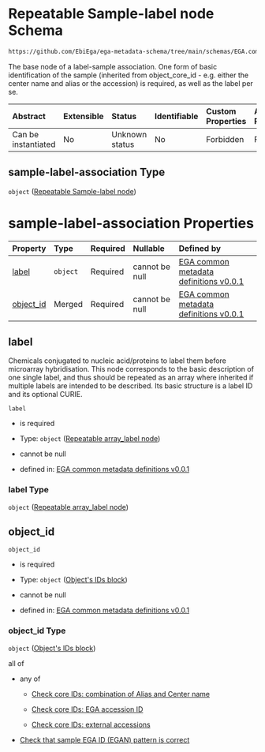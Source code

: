 # Repeatable Sample-label node Schema

```txt
https://github.com/EbiEga/ega-metadata-schema/tree/main/schemas/EGA.common-definitions.json#/definitions/sample-label-association
```

The base node of a label-sample association. One form of basic identification of the sample (inherited from object_core_id - e.g. either the center name and alias or the accession) is required, as well as the label per se.

| Abstract            | Extensible | Status         | Identifiable | Custom Properties | Additional Properties | Access Restrictions | Defined In                                                                                |
| :------------------ | :--------- | :------------- | :----------- | :---------------- | :-------------------- | :------------------ | :---------------------------------------------------------------------------------------- |
| Can be instantiated | No         | Unknown status | No           | Forbidden         | Forbidden             | none                | [EGA.common-definitions.json*](../out/EGA.common-definitions.json "open original schema") |

## sample-label-association Type

`object` ([Repeatable Sample-label node](ega-2-definitions-repeatable-sample-label-node.md))

# sample-label-association Properties

| Property                | Type     | Required | Nullable       | Defined by                                                                                                                                                                                                                                                                        |
| :---------------------- | :------- | :------- | :------------- | :-------------------------------------------------------------------------------------------------------------------------------------------------------------------------------------------------------------------------------------------------------------------------------- |
| [label](#label)         | `object` | Required | cannot be null | [EGA common metadata definitions v0.0.1](ega-2-definitions-repeatable-array_label-node.md "https://github.com/EbiEga/ega-metadata-schema/tree/main/schemas/EGA.common-definitions.json#/definitions/sample-label-association/properties/label")                                   |
| [object_id](#object_id) | Merged   | Required | cannot be null | [EGA common metadata definitions v0.0.1](ega-2-definitions-repeatable-sample-label-node-properties-objects-ids-block.md "https://github.com/EbiEga/ega-metadata-schema/tree/main/schemas/EGA.common-definitions.json#/definitions/sample-label-association/properties/object_id") |

## label

Chemicals conjugated to nucleic acid/proteins to label them before microarray hybridisation. This node corresponds to the basic description of one single label, and thus should be repeated as an array where inherited if multiple labels are intended to be described. Its basic structure is a label ID and its optional CURIE.

`label`

*   is required

*   Type: `object` ([Repeatable array_label node](ega-2-definitions-repeatable-array_label-node.md))

*   cannot be null

*   defined in: [EGA common metadata definitions v0.0.1](ega-2-definitions-repeatable-array_label-node.md "https://github.com/EbiEga/ega-metadata-schema/tree/main/schemas/EGA.common-definitions.json#/definitions/sample-label-association/properties/label")

### label Type

`object` ([Repeatable array_label node](ega-2-definitions-repeatable-array_label-node.md))

## object_id



`object_id`

*   is required

*   Type: `object` ([Object's IDs block](ega-2-definitions-repeatable-sample-label-node-properties-objects-ids-block.md))

*   cannot be null

*   defined in: [EGA common metadata definitions v0.0.1](ega-2-definitions-repeatable-sample-label-node-properties-objects-ids-block.md "https://github.com/EbiEga/ega-metadata-schema/tree/main/schemas/EGA.common-definitions.json#/definitions/sample-label-association/properties/object_id")

### object_id Type

`object` ([Object's IDs block](ega-2-definitions-repeatable-sample-label-node-properties-objects-ids-block.md))

all of

*   any of

    *   [Check core IDs: combination of Alias and Center name](ega-2-definitions-core-identifiers-of-an-object-anyof-check-core-ids-combination-of-alias-and-center-name.md "check type definition")

    *   [Check core IDs: EGA accession ID](ega-2-definitions-core-identifiers-of-an-object-anyof-check-core-ids-ega-accession-id.md "check type definition")

    *   [Check core IDs: external accessions](ega-2-definitions-core-identifiers-of-an-object-anyof-check-core-ids-external-accessions.md "check type definition")

*   [Check that sample EGA ID (EGAN) pattern is correct](ega-2-definitions-repeatable-sample-label-node-properties-objects-ids-block-allof-check-that-sample-ega-id-egan-pattern-is-correct.md "check type definition")
